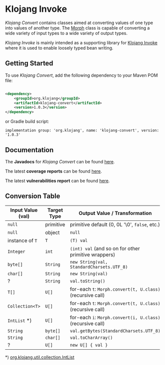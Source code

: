 # Klojang Invoke

_Klojang Convert_ contains classes aimed at converting values of one type into values of
another type. The
[Morph](https://klojang4j.github.io/klojang-convert/1/api/org.klojang.convert/org/klojang/convert/Morph.html)
class is capable of converting a wide variety of input types to a wide variety of
output types.

_Klojang Invoke_ is mainly intended as a supporting library for
[Klojang Invoke](https://github.com/klojang4j/klojang-invoke) where it is used to enable
loosely typed bean writing.

## Getting Started

To use _Klojang Convert_, add the following dependency to your Maven POM file:

```xml

<dependency>
    <groupId>org.klojang</groupId>
    <artifactId>klojang-convert</artifactId>
    <version>1.0.3</version>
</dependency>
```

or Gradle build script:

```
implementation group: 'org.klojang', name: 'klojang-convert', version: '1.0.3'
```

## Documentation

The **Javadocs** for _Klojang Convert_ can be
found [here](https://klojang4j.github.io/klojang-convert/1/api).

The latest **coverage reports** can be
found [here](https://klojang4j.github.io/klojang-convert/1/coverage).

The latest **vulnerabilities report** can be found
[here](https://klojang4j.github.io/klojang-convert/1/vulnerabilities/dependency-check-report.html).

## Conversion Table

| Input Value (val) | Target Type | Output Value / Transformation                              | 
|-------------------|-------------|------------------------------------------------------------|
| `null`            | primitive   | primitive default (0, 0L '\0', `false`, etc.)              |
| `null`            | object      | `null`                                                     |
| instance of `T`   | `T`         | `(T) val`                                                  |
| `Integer`         | `int`       | `(int) val`  (and so on for other primitive wrappers)      |
| `byte[]`          | `String`    | `new String(val, StandardCharsets.UTF_8)`                  |
| `char[]`          | `String`    | `new String(val)`                                          |
| ?                 | `String`    | `val.toString()`                                           |
| `T[]`             | `U[]`       | for-each `t`: `Morph.convert(t, U.class)` (recursive call) |
| `Collection<T>`   | `U[]`       | for-each `t`: `Morph.convert(t, U.class)` (recursive call) |
| `IntList` *)      | `U[]`       | for-each `i`: `Morph.convert(i, U.class)` (recursive call) |
| `String`          | `byte[]`    | `val.getBytes(StandardCharsets.UTF_8)`                     |
| `String`          | `char[]`    | `val.toCharArray()`                                        |
| ?                 | `U[]`       | `new U[] { val }`                                          |


*) [org.klojang.util.collection.IntList](https://klojang4j.github.io/klojang-util/1/api/org.klojang.util/org/klojang/util/collection/IntList.html)


